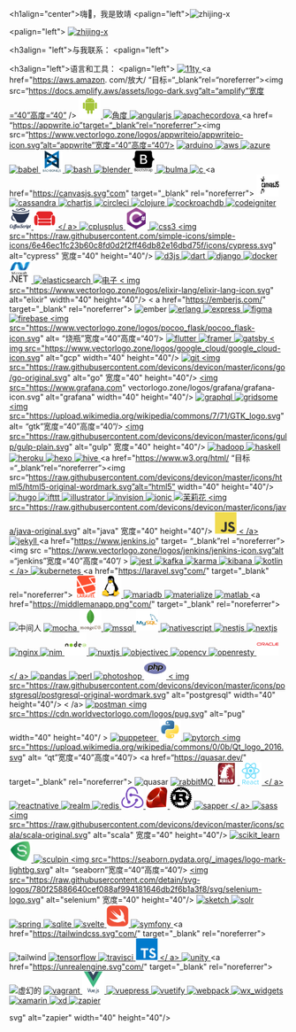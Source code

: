 <h1align="center">嗨👋，我是致靖</h1>
<palign="left"><img src="https://komarev.com/ghpvc/?username=zhijing-x&label= Profile%20views&color=0e75b6&style=flat" alt="zhijing-x" /> </p>

<palign="left"> <a href="https://github.com/ryo-ma/github-profile-奖杯"><img src="https://github-profile-tropy.vercel.app/?username=zhijing-x" alt="zhijing-x" /></a> </p>

<h3align= "left">与我联系：</h3>
<palign="left">
</p>

<h3align="left">语言和工具：</h3>
<palign="left"> <a href="https://www.11ty.dev/" target="_blank" rel="noreferrer"> <img src="https://gist.githubusercontent.com/ vivek32ta/c7f7bf583c1fb1c58d89301ea40f37fd/raw/f4c85cce5790758286b8f155ef9a177710b995df/11ty.svg" alt="11ty" width="40" height="40"/> </a> <a href="https://aws.amazon. com/放大/ “目标=“_blank”rel=“noreferrer”><img src=“https://docs.amplify.aws/assets/logo-dark.svg”alt=“amplify”宽度=“40”高度=“40” /> </a> <a href="https://developer.android.com" target="_blank" rel="noreferrer"> <img src="https://raw.githubusercontent.com/devicons/devicon/master/icons/android/android-original-wordmark.svg" alt="android" width="40" height="40"/> </a> <a href ="https://angular.io" target="_blank" rel="noreferrer"> <img src="https://angular.io/assets/images/logos/angular/angular.svg" alt="角度" width="40" height="40"/> </a> <a href="https://angular.io" target="_blank" rel="noreferrer"> <img src="https:// raw.githubusercontent.com/devicons/devicon/master/icons/angularjs/angularjs-original-wordmark。svg" alt="angularjs" width="40" height="40"/> </a> <a href="https://cordova.apache.org/" target="_blank" rel="noreferrer"> <img src="https://www.vectorlogo.zone/logos/apache_cordova/apache_cordova-icon.svg" alt="apachecordova" width="40" height="40"/> </a> <a href= “https://appwrite.io”target=“_blank”rel=“noreferrer”><img src=“https://www.vectorlogo.zone/logos/appwriteio/appwriteio-icon.svg”alt=“appwrite”宽度=“40”高度=“40”/> </a> <a href="https://www.arduino.cc/" target="_blank" rel="noreferrer"> <img src="https://cdn.worldvectorlogo.com/logos/arduino-1.svg" alt="arduino" width="40" height=" 40"/> </a> <a href="https://aws.amazon.com" target="_blank" rel="noreferrer"> <img src="https://raw.githubusercontent.com/devicons /devicon/master/icons/amazonwebservices/amazonwebservices-original-wordmark.svg" alt="aws" width="40" height="40"/> </a> <a href="https://azure.microsoft .com/en-in/" target="_blank" rel="noreferrer"> <img src="https://www.vectorlogo.zone/logos/microsoft_azure/microsoft_azure-icon.svg" alt="azure" width="40" height="40"/> </a> <a href="https://babeljs.io/" target="_blank" rel="noreferrer"> <img src="https://www.vectorlogo.zone/logos/babeljs/babeljs-icon.svg" alt="babel" width="40" height="40"/> </a> <a href="https ://backbonejs.org" target="_blank" rel="noreferrer"> <img src="https://raw.githubusercontent.com/devicons/devicon/master/icons/backbonejs/backbonejs-original-wordmark.svg " alt="backbonejs" width="40" height="40"/> </a> <a href="https://www.gnu.org/software/bash/" target="_blank" rel="noreferrer"> <img src="https://www.vectorlogo.zone/logos/gnu_bash/gnu_bash-icon.svg" alt="bash" width= "40" height="40"/> </a> <a href="https://www.blender.org/" target="_blank" rel="noreferrer"> <img src="https:// download.blender.org/branding/community/blender_community_badge_white.svg" alt="blender" width="40" height="40"/> </a> <a href="https://getbootstrap.com" target= "_blank" rel="noreferrer"> <img src="https://raw.githubusercontent.com/devicons/devicon/master/icons/bootstrap/bootstrap-plain-wordmark.svg" alt="bootstrap" width="40" height="40"/> </a> <a href="https://bulma.io/" target="_blank" rel="noreferrer"> <img src="https://raw.githubusercontent.com/gilbarbara/logos/804dc257b59e144eaca5bc6ffd16949752c6f789/logos/bulma.svg" alt="bulma" width="40" height="40"/> </a> <a href= "https://www.cprogramming.com/" target="_blank" rel="noreferrer"> <img src="https://raw.githubusercontent.com/devicons/devicon/master/icons/c/c-原始.svg" alt="c" width="40" height="40"/> </a> <a href="https://canvasjs.svg"com" target="_blank" rel="noreferrer"> <img src="https://raw.githubusercontent.com/Hardik0307/Hardik0307/master/assets/canvasjs-charts.svg" alt="canvasjs" width=" 40" height="40"/> </a> <a href="https://cassandra.apache.org/" target="_blank" rel="noreferrer"> <img src="https://www .vectorlogo.zone/logos/apache_cassandra/apache_cassandra-icon.svg" alt="cassandra" width="40" height="40"/> </a> <a href="https://www.chartjs.org " target="_blank" rel="noreferrer"> <img src="https://www.chartjs.org/media/logo-title.svg" alt="chartjs" width="40" height="40"/> </a> <a href="https://circleci.com" target="_blank" rel="noreferrer"> <img src ="https://www.vectorlogo.zone/logos/circleci/circleci-icon.svg" alt="circleci" width="40" height="40"/> </a> <a href="https: //clojure.org/" target="_blank" rel="noreferrer"> <img src="https://upload.wikimedia.org/wikipedia/commons/5/5d/Clojure_logo.svg" alt="clojure" width="40" height="40"/> </a> <a href="https://www.cockroachlabs.com/product/cockroachdb/" target="_blank" rel="noreferrer"> <img src="https://cdn.worldvectorlogo.com/logos/cockroachdb.svg" alt="cockroachdb" width="40" height ="40"/> </a> <a href="https://codeigniter.com" target="_blank" rel="noreferrer"> <img src="https://cdn.worldvectorlogo.com/logos /codeigniter.svg" alt="codeigniter" width="40" height="40"/> </a> <a href="https://offeescript.org" target="_blank" rel="noreferrer"> <img src="https://raw.githubusercontent.com/devicons/devicon/master/icons/coffeescript/coffeescript-original-wordmark.svg" alt="coffeescript" width="40" height="40"/> </a> <a href="https://couchdb.apache.org/" target="_blank" rel="noreferrer"> <img src="https://raw.githubusercontent.com/devicons/devicon/0d6c64dbbf311879f7d563bfc3ccf559f9ed111c/icons/couchdb/couchdb-original.svg" alt="couchdb" width="40" height="40"/> </ a> <a href="https://www.w3schools.com/cpp/" target="_blank" rel="noreferrer"> <img src="https://raw.githubusercontent.com/devicons/devicon/ master/icons/cplusplus/cplusplus-original.master/icons/cplusplus/cplusplus-original。svg" alt="cplusplus" width="40" height="40"/> </a> <a href="https://www.w3schools.com/cs/" target="_blank" rel="noreferrer "> <img src="https://raw.githubusercontent.com/devicons/devicon/master/icons/csharp/csharp-original.svg" alt="csharp" width="40" height="40"/> </a> <a href="https://www.w3schools.com/css/" target="_blank" rel="noreferrer"> <img src="https://raw.githubusercontent.com/devicons/ devicon/master/icons/css3/css3-original-wordmark.svg" alt="css3" width="40" height="40"/> </a> <a href="https://www.cypress.io" target="_blank" rel="noreferrer"> <img src="https://raw.githubusercontent.com/simple-icons/simple-icons/6e46ec1fc23b60c8fd0d2f2ff46db82e16dbd75f/icons/cypress.svg" alt="cypress" 宽度="40" height="40"/> </a> <a href="https://d3js.org/" target="_blank" rel="noreferrer"> <img src="https://raw .githubusercontent.com/devicons/devicon/master/icons/d3js/d3js-original.svg" alt="d3js" width="40" height="40"/> </a> <a href="https:// /dart.dev" target="_blank" rel="noreferrer"> <img src="https://www.vectorlogo.zone/logos/dartlang/dartlang-icon.svg" alt="dart" width="40" height="40"/> </a> <a href="https://www.djangoproject.com/" target="_blank" rel="noreferrer"> <img src="https://cdn.worldvectorlogo.com/logos/django.svg" alt="django" width="40" height="40"/> </a> <a href="https:// /www.docker.com/" target="_blank" rel="noreferrer"> <img src="https://raw.githubusercontent.com/devicons/devicon/master/icons/docker/docker-original-wordmark。 svg" alt="docker" width="40" height="40"/> </a> <a href="https://dotnet.microsoft.com/" target="_blank" rel="noreferrer"> <img src="https://raw.githubusercontent.com/devicons/devicon/master/icons/dot-net/dot-net-original-wordmark.svg " alt="dotnet" width="40" height="40"/> </a> <a href="https://www.elastic.co" target="_blank" rel="noreferrer"> <img src="https://www.vectorlogo.zone/logos/elastic/elastic-icon.svg" alt="elasticsearch" width="40" height="40"/> </a> <a href="https ://www.electronjs.org" target="_blank" rel="noreferrer"> <img src="https://raw.githubusercontent.com/devicons/devicon/master/icons/electron/electron-original。svg" alt="电子" width="40" height="40"/> </a> <a href="https://elixir-lang.org" target="_blank" rel="noreferrer"> < img src="https://www.vectorlogo.zone/logos/elixir-lang/elixir-lang-icon.svg" alt="elixir" width="40" height="40"/> </a> < a href="https://emberjs.com/" target="_blank" rel="noreferrer"> <img src="https://raw.githubusercontent.com/devicons/devicon/master/icons/ember/ember -original-wordmark.svg" alt="ember" width="40" height="40"/> </a> <a href="https://www.erlang.org/" target="_blank" rel="noreferrer"> <img src="https://www.vectorlogo.zone/logos/erlang/erlang-official.svg" alt="erlang" width="40" height ="40"/> </a> <a href="https://expressjs.com" target="_blank" rel="noreferrer"> <img src="https://raw.githubusercontent.com/devicons /devicon/master/icons/express/express-original-wordmark.svg" alt="express" width="40" height="40"/> </a> <a href="https://www.figma .com/" target="_blank" rel="noreferrer"> <img src="https://www.vectorlogo.zone/logos/figma/figma-icon.svg" alt="figma" width="40" height="40"/> </a> <a href="https://firebase.google.com/" target="_blank" rel="noreferrer"> <img src="https://www.vectorlogo.zone/logos/firebase/firebase-icon.svg" alt="firebase" width="40" height="40"/> </a> <a href= “https://flask.palletsprojects.com/” target="_blank" rel="noreferrer"> <img src="https://www.vectorlogo.zone/logos/pocoo_flask/pocoo_flask-icon.svg" alt= “烧瓶”宽度=“40”高度=“40”/> </a> <a href="https://flutter.dev" target="_blank" rel="noreferrer"> <img src="https://www.vectorlogo.zone/logos/flutterio/flutterio-icon.svg" alt="flutter" width="40" height= "40"/> </a> <a href="https://www.framer.com/" target="_blank" rel="noreferrer"> <img src="https://www.vectorlogo.zone /logos/framer/framer-icon.svg" alt="framer" width="40" height="40"/> </a> <a href="https://www.gatsbyjs.com/" target= "_blank" rel="noreferrer"> <img src="https://www.vectorlogo.zone/logos/gatsbyjs/gatsbyjs-icon.svg" alt="gatsby" width="40" height="40"/> </a> <a href="https://cloud.google.com" target="_blank" rel="noreferrer"> < img src="https://www.vectorlogo.zone/logos/google_cloud/google_cloud-icon.svg" alt="gcp" width="40" height="40"/> </a> <a href=" https://git-scm.com/" target="_blank" rel="noreferrer"> <img src="https://www.vectorlogo.zone/logos/git-scm/git-scm-icon.svg " alt="git" width="40" height="40"/> </a> <a href="https://golang.org" target="_blank" rel="noreferrer"> <img src="https://raw.githubusercontent.com/devicons/devicon/master/icons/go/go-original.svg" alt="go" 宽度="40" height="40"/> </a> <a href="https://grafana.com" target="_blank" rel="noreferrer"> <img src="https://www.grafana.com" vectorlogo.zone/logos/grafana/grafana-icon.svg" alt="grafana" width="40" height="40"/> </a> <a href="https://graphql.org" target= "_blank" rel="noreferrer"> <img src="https://www.vectorlogo.zone/logos/graphql/graphql-icon.svg" alt="graphql" width="40" height="40"/> </a> <a href="https://gridsome.org/" target="_blank" rel="noreferrer"> <img src="https://www.vectorlogo.zone/logos/gridsome/gridsome-icon.svg" alt="gridsome" width="40" height="40"/> </a> <a href="https ://www.gtk.org/" target="_blank" rel="noreferrer"> <img src="https://upload.wikimedia.org/wikipedia/commons/7/71/GTK_logo.svg" alt= “gtk”宽度=“40”高度=“40”/> </a> <a href="https://gulpjs.com" target="_blank" rel="noreferrer"> <img src="https://raw.githubusercontent.com/devicons/devicon/master/icons/gulp/gulp-plain.svg" alt="gulp" 宽度="40" height="40"/> </a> <a href="https://hadoop.apache.org/" target="_blank" rel="noreferrer"> <img src="https:// /www.vectorlogo.zone/logos/apache_hadoop/apache_hadoop-icon.svg" alt="hadoop" width="40" height="40"/> </a> <a href="https://www.haskell .org/" target="_blank" rel="noreferrer"> <img src="https://upload.wikimedia.org/wikipedia/commons/1/1c/Haskell-Logo。svg" alt="haskell" width="40" height="40"/> </a> <a href="https://heroku.com" target="_blank" rel="noreferrer"> <img src ="https://www.vectorlogo.zone/logos/heroku/heroku-icon.svg" alt="heroku" width="40" height="40"/> </a> <a href="hexo. io/" target="_blank" rel="noreferrer"> <img src="https://www.vectorlogo.zone/logos/hexoio/hexoio-icon.svg" alt="hexo" width="40" height ="40"/> </a> <a href="https://hive.apache.org/" target="_blank" rel="noreferrer"> <img src="https://www.vectorlogo.zone/logos/apache_hive/apache_hive-icon.svg" alt="hive" width="40" height="40"/> </a> <a href="https://www.w3.org/html/ “目标=“_blank”rel=“noreferrer”><img src=“https://raw.githubusercontent.com/devicons/devicon/master/icons/html5/html5-original-wordmark.svg”alt=“html5” width="40" height="40"/> </a> <a href="https://gohugo.io/" target="_blank" rel="noreferrer"> <img src="https:// api.iconify.design/logos-hugo.svg" alt="hugo" width="40" height="40"/> </a> <a href="https://ifttt.com/" target="_blank" rel="noreferrer"> <img src="https://www.vectorlogo.zone/logos/ifttt/ifttt-ar21.svg" alt="ifttt" width="40" height ="40"/> </a> <a href="https://www.adobe.com/in/products/illustrator.html" target="_blank" rel="noreferrer"> <img src="https ://www.vectorlogo.zone/logos/adobe_illustrator/adobe_illustrator-icon.svg" alt="illustrator" width="40" height="40"/> </a> <a href="https://www .invisionapp.com/" target="_blank" rel="noreferrer"> <img src="https://www.vectorlogo.zone/logos/invisionapp/invisionapp-icon.svg" alt="invision" width="40" height="40"/> </a> <a href="https://ionicframework.com" target="_blank" rel="noreferrer"> <img src ="https://upload.wikimedia.org/wikipedia/commons/d/d1/Ionic_Logo.svg" alt="ionic" width="40" height="40"/> </a> <a href=" https://jasmine.github.io/" target="_blank" rel="noreferrer"> <img src="https://www.vectorlogo.zone/logos/jasmine/jasmine-icon.svg" alt="茉莉花" width="40" height="40"/> </a> <a href="https://www.java.com" target="_blank" rel="noreferrer"> <img src="https://raw.githubusercontent.com/devicons/devicon/master/icons/java/java-original.svg" alt="java" 宽度="40" height="40"/> </a> <a href="https://developer.mozilla.org/en-US/docs/Web/JavaScript" target="_blank" rel="noreferrer" > <img src="https://raw.githubusercontent.com/devicons/devicon/master/icons/javascript/javascript-original.svg" alt="javascript" width="40" height="40"/> < /a> <a href="https://jekyllrb.com/" target="_blank" rel="noreferrer"> <img src="https://www.vectorlogo.zone/logos/jekyllrb/jekyllrb-icon.svg" alt="jekyll" width="40" height="40"/> </a> <a href="https://www.jenkins.io" target= “_blank”rel =“noreferrer”> <img src =“https://www.vectorlogo.zone/logos/jenkins/jenkins-icon.svg”alt =“jenkins”宽度=“40”高度=“40”/ > </a> <a href="https://jestjs.io" target="_blank" rel="noreferrer"> <img src="https://www.vectorlogo.zone/logos/jestjsio/jestjsio- icon.svg" alt="jest" width="40" height="40"/> </a> <a href="https://kafka.apache.org/" target="_blank" rel="noreferrer"> <img src="https://www.vectorlogo.zone/logos/apache_kafka/apache_kafka-icon.svg" alt="kafka" width="40" height ="40"/> </a> <a href="https://karma-runner.github.io/latest/index.html" target="_blank" rel="noreferrer"> <img src="https ://raw.githubusercontent.com/detain/svg-logos/780f25886640cef088af994181646db2f6b1a3f8/svg/karma.svg" alt="karma" width="40" height="40"/> </a> <a href="https ://www.elastic.co/kibana" target="_blank" rel="noreferrer"> <img src="https://www.vectorlogo.zone/logos/elasticco_kibana/elasticco_kibana-icon.svg" alt="kibana" width="40" height="40"/> </a> <a href="https://kotlinlang.org" target="_blank " rel="noreferrer"> <img src="https://www.vectorlogo.zone/logos/kotlinlang/kotlinlang-icon.svg" alt="kotlin" width="40" height="40"/> < /a> <a href="https://kubernetes.io" target="_blank" rel="noreferrer"> <img src="https://www.vectorlogo.zone/logos/kubernetes/kubernetes-icon. svg" alt="kubernetes" width="40" height="40"/> </a> <a href="https://laravel.svg" alt="kubernetes" width="40" height="40"/> </a> <a href="https://laravel.svg"com/" target="_blank" rel="noreferrer"> <img src="https://raw.githubusercontent.com/devicons/devicon/master/icons/laravel/laravel-plain-wordmark.svg" alt=" laravel" width="40" height="40"/> </a> <a href="https://www.linux.org/" target="_blank" rel="noreferrer"> <img src=" https://raw.githubusercontent.com/devicons/devicon/master/icons/linux/linux-original.svg" alt="linux" width="40" height="40"/> </a> <a href ="https://mariadb.org/" target="_blank" rel="noreferrer"> <img src="https://www.vectorlogo.zone/logos/mariadb/mariadb-icon.svg" alt="mariadb" width="40" height="40"/> </a> <a href="https://materializecss.com/" target="_blank" rel="noreferrer"> <img src="https://raw.githubusercontent.com/prplx/svg-logos/5585531d45d294869c4eaab4d7cf2e9c167710a9/svg/materialize.svg" alt="materialize" width="40" height="40"/> </a> <a href="https://www.mathworks.com/" target="_blank" rel="noreferrer"> <img src="https://upload.wikimedia.org/wikipedia/commons/2/21/Matlab_Logo。 png" alt="matlab" width="40" height="40"/> </a> <a href="https://middlemanapp.png" alt="matlab" width="40" height="40"/> </a> <a href="https://middlemanapp.png"com/" target="_blank" rel="noreferrer"> <img src="https://raw.githubusercontent.com/leungwensen/svg-icon/b84b3f3a3da329b7c1d02346865f8e98beb05413/dist/svg/logos/middleman.svg" alt="中间人" width="40" height="40"/> </a> <a href="https://mochajs.org" target="_blank" rel="noreferrer"> <img src="https:// /www.vectorlogo.zone/logos/mochajs/mochajs-icon.svg" alt="mocha" width="40" height="40"/> </a> <a href="https://www.mongodb .com/" target="_blank" rel="noreferrer"> <img src="https://raw.githubusercontent.com/devicons/devicon/master/icons/mongodb/mongodb-original-wordmark.svg" alt="mongodb" width="40" height="40"/> </a> <a href="https:// www.microsoft.com/en-us/sql-server" target="_blank" rel="noreferrer"> <img src="https://www.svgrepo.com/show/303229/microsoft-sql-server- logo.svg" alt="mssql" width="40" height="40"/> </a> <a href="https://www.mysql.com/" target="_blank" rel="noreferrer "> <img src="https://raw.githubusercontent.com/devicons/devicon/master/icons/mysql/mysql-original-wordmark.svg" alt="mysql" width="40" height="40"/> </a> <a href="https://nativescript.org/" target="_blank" rel="noreferrer"> <img src="https://raw.githubusercontent.com/detain/svg-logos/780f25886640cef088af994181646db2f6b1a3f8/svg/nativescript.svg" alt="nativescript" width="40" height="40"/> </a> <a href="https://nestjs.com/" target="_blank" rel="noreferrer"> <img src="https://raw.githubusercontent.com/devicons/devicon/master/icons/nestjs/nestjs- plain.svg" alt="nestjs" width="40" height="40"/> </a> <a href="https://nextjs.org/" target="_blank" rel="noreferrer"> <img src="https://cdn.worldvectorlogo.com/logos/nextjs-2.svg" alt="nextjs" width="40" height=" 40"/> </a> <a href="https://www.nginx.com" target="_blank" rel="noreferrer"> <img src="https://raw.githubusercontent.com/devicons /devicon/master/icons/nginx/nginx-original.svg" alt="nginx" width="40" height="40"/> </a> <a href="https://nim-lang.org /" target="_blank" rel="noreferrer"> <img src="https://www.vectorlogo.zone/logos/nim-lang/nim-lang-icon.svg" alt="nim" width="40" height="40"/> </a> <a href="https://nodejs.org" target="_blank" rel="noreferrer"> <img src ="https://raw.githubusercontent.com/devicons/devicon/master/icons/nodejs/nodejs-original-wordmark.svg" alt="nodejs" width="40" height="40"/> </a > <a href="https://nuxtjs.org/" target="_blank" rel="noreferrer"> <img src="https://www.vectorlogo.zone/logos/nuxtjs/nuxtjs-icon.svg " alt="nuxtjs" width="40" height="40"/> </a> <a href="https://developer.apple.com/library/archive/documentation/Cocoa/Conceptual/ProgrammingWithObjectiveC/Introduction/Introduction.html" target="_blank" rel="noreferrer"> <img src="https://www.vectorlogo.zone/logos/apple_objectivec/ apple_objectivec-icon.svg" alt="objectivec" width="40" height="40"/> </a> <a href="https://opencv.org/" target="_blank" rel="noreferrer "> <img src="https://www.vectorlogo.zone/logos/opencv/opencv-icon.svg" alt="opencv" width="40" height="40"/> </a> <a href="https://openresty.org/" target="_blank" rel="noreferrer"> <img src="https://openresty.org/images/logo.png" alt="openresty" width="40" height="40"/> </a> <a href="https://www.oracle.com/" target="_blank" rel="noreferrer"> <img src="https://raw.githubusercontent.com/devicons/devicon/master/icons/oracle/oracle-original.svg" alt="oracle" width="40" height="40"/> </ a> <a href="https://pandas.pydata.org/" target="_blank" rel="noreferrer"> <img src="https://raw.githubusercontent.com/devicons/devicon/2ae2a900d2f041da66e950e4d48052658d850630/ icon/pandas/pandas-original.svg" alt="pandas" width="40" height="40"/> </a> <a href="https://www.perl.org/" target="_blank" rel="noreferrer"> <img src="https://api.iconify.design/logos-perl.svg" alt="perl" width="40 " height="40"/> </a> <a href="https://www.photoshop.com/en" target="_blank" rel="noreferrer"> <img src="https://raw .githubusercontent.com/devicons/devicon/master/icons/photoshop/photoshop-line.svg" alt="photoshop" width="40" height="40"/> </a> <a href="https:// /www.php.net" target="_blank" rel="noreferrer"> <img src="https://raw.githubusercontent.com/devicons/devicon/master/icons/php/php-original.svg" alt="php" width="40" height="40"/> </a> <a href="https://www.postgresql.org" target="_blank" rel="noreferrer"> < img src="https://raw.githubusercontent.com/devicons/devicon/master/icons/postgresql/postgresql-original-wordmark.svg" alt="postgresql" width="40" height="40"/> < /a> <a href="https://postman.com" target="_blank" rel="noreferrer"> <img src="https://www.vectorlogo.zone/logos/getpostman/getpostman-icon. svg" alt="postman" width="40" height="40"/> </a> <a href="https://pugjs.svg" alt="postman" width="40" height="40"/> </a> <a href="https://pugjs.org" target="_blank" rel="noreferrer"> <img src="https://cdn.worldvectorlogo.com/logos/pug.svg" alt="pug" width="40" height="40"/ > </a> <a href="https://github.com/puppeteer/puppeteer" target="_blank" rel="noreferrer"> <img src="https://www.vectorlogo.zone/logos/ pptrdev/pptrdev-official.svg" alt="puppeteer" width="40" height="40"/> </a> <a href="https://www.python.org" target="_blank" rel ="noreferrer"> <img src="https://raw.githubusercontent.com/devicons/devicon/master/icons/python/python-original.svg" alt="python" width="40" height="40"/> </a> <a href="https://pytorch.org/" target="_blank" rel="noreferrer"> <img src="https://www.vectorlogo.zone/logos/pytorch/pytorch-icon.svg" alt="pytorch" width="40" height="40"/> </a> <a href="https ://www.qt.io/" target="_blank" rel="noreferrer"> <img src="https://upload.wikimedia.org/wikipedia/commons/0/0b/Qt_logo_2016.svg" alt= “qt”宽度=“40”高度=“40”/> </a> <a href=“https://quasar.dev/" target="_blank" rel="noreferrer"> <img src="https://cdn.quasar.dev/logo/svg/quasar-logo.svg" alt="quasar" width="40" height ="40"/> </a> <a href="https://www.rabbitmq.com" target="_blank" rel="noreferrer"> <img src="https://www.vectorlogo.zone /logos/rabbitmq/rabbitmq-icon.svg" alt="rabbitMQ" width="40" height="40"/> </a> <a href="https://rubyonrails.org" target="_blank" rel="noreferrer"> <img src="https://raw.githubusercontent.com/devicons/devicon/master/icons/rails/rails-original-wordmark.svg" alt="rails" width="40" height="40"/> </a> <a href="https://reactjs.org/" target="_blank" rel="noreferrer"> <img src="https://raw.githubusercontent.com/devicons/devicon/master/icons/react/react-original-wordmark.svg" alt="react" width="40" height="40"/> </ a> <a href="https://reactnative.dev/" target="_blank" rel="noreferrer"> <img src="https://reactnative.dev/img/header_logo.svg" alt="reactnative " width="40" height="40"/> </a> <a href="https://realm.io/" target="_blank" rel="noreferrer"> <img src="https://raw.githubusercontent.com/bestofjs/bestofjs-webui/8665e8c267a0215f3159df28b33c365198101df5/public/logos/realm.svg" alt="realm" width="40" height="40"/> </a> <a href="https://redis.io" target="_blank" rel="noreferrer"> <img src="https://raw .githubusercontent.com/devicons/devicon/master/icons/redis/redis-original-wordmark.svg" alt="redis" width="40" height="40"/> </a> <a href="https ://redux.js.org" target="_blank" rel="noreferrer"> <img src="https://raw.githubusercontent.com/devicons/devicon/master/icons/redux/redux-original.svg" alt="redux" width="40" height="40"/> </a> <a href="https://www. ruby-lang.org/en/" target="_blank" rel="noreferrer"> <img src="https://raw.githubusercontent.com/devicons/devicon/master/icons/ruby/ruby-original.svg " alt="ruby" width="40" height="40"/> </a> <a href="https://www.rust-lang.org" target="_blank" rel="noreferrer"> <img src="https://raw.githubusercontent.com/devicons/devicon/master/icons/rust/rust-plain.svg" alt="rust" width="40" height="40"/> </a> <a href="https://sapper.svelte.dev/" target="_blank" rel="noreferrer"> <img src="https://raw.githubusercontent.com/bestofjs/bestofjs-webui/master/public/logos/sapper.svg" alt="sapper" width="40" height="40"/> </ a> <a href="https://sass-lang.com" target="_blank" rel="noreferrer"> <img src="https://raw.githubusercontent.com/devicons/devicon/master/icons /sass/sass-original.svg" alt="sass" width="40" height="40"/> </a> <a href="https://www.scala-lang.org" target="_blank" rel="noreferrer"> <img src="https://raw.githubusercontent.com/devicons/devicon/master/icons/scala/scala-original.svg" alt="scala" 宽度="40" height="40"/> </a> <a href="https://scikit-learn.org/" target="_blank" rel="noreferrer"> <img src="https:// /upload.wikimedia.org/wikipedia/commons/0/05/Scikit_learn_logo_small.svg" alt="scikit_learn" width="40" height="40"/> </a> <a href="https://scully .io/" target="_blank" rel="noreferrer"> <img src="https://raw.githubusercontent.com/scullyio/scully/main/assets/logos/SVG/scullyio-icon.svg" alt="scully" width="40" height="40"/> </a> <a href="https://sculpin.io/" target="_blank" rel="noreferrer"> <img src="https://gist.githubusercontent.com/vivek32ta/c7f7bf583c1fb1c58d89301ea40f37fd/raw/1782aef8672484698c0dd407f900c4a329ed5bc4/sculpin.svg" alt="sculpin" width="40" height="40"/> </a> <a href= “https://seaborn.pydata.org/” target="_blank" rel="noreferrer"> <img src="https://seaborn.pydata.org/_images/logo-mark-lightbg.svg" alt= “seaborn”宽度=“40”高度=“40”/> </a> <a href="https://www.selenium.dev" target="_blank" rel="noreferrer"> <img src="https://raw.githubusercontent.com/detain/svg-logos/780f25886640cef088af994181646db2f6b1a3f8/svg/selenium-logo.svg" alt="selenium" 宽度="40" height="40"/> </a> <a href="https://www.sketch.com/" target="_blank" rel="noreferrer"> <img src="https:// /www.vectorlogo.zone/logos/sketchapp/sketchapp-icon.svg" alt="sketch" width="40" height="40"/> </a> <a href="https://lucene.apache .org/solr/" target="_blank" rel="noreferrer"> <img src="https://www.vectorlogo.zone/logos/apache_solr/apache_solr-icon.svg" alt="solr" width="40" height="40"/> </a> <a href="https://spring.io/" target="_blank" rel="noreferrer"> <img src="https://www.vectorlogo.zone/logos/springio/springio-icon.svg" alt="spring" width="40" height="40"/> </a> <a href="https ://www.sqlite.org/" target="_blank" rel="noreferrer"> <img src="https://www.vectorlogo.zone/logos/sqlite/sqlite-icon.svg" alt="sqlite " width="40" height="40"/> </a> <a href="https://svelte.dev" target="_blank" rel="noreferrer"> <img src="https://upload.wikimedia.org/wikipedia/commons/1/1b/Svelte_Logo.svg" alt="svelte" width="40" height="40"/> </a> <a href="https:// developer.apple.com/swift/" target="_blank" rel="noreferrer"> <img src="https://raw.githubusercontent.com/devicons/devicon/master/icons/swift/swift-original.svg " alt="swift" width="40" height="40"/> </a> <a href="https://symfony.com" target="_blank" rel="noreferrer"> <img src= "https://symfony.com/logos/symfony_black_03.svg" alt="symfony" width="40" height="40"/> </a> <a href="https://tailwindcss.svg"com/" target="_blank" rel="noreferrer"> <img src="https://www.vectorlogo.zone/logos/tailwindcss/tailwindcss-icon.svg" alt="tailwind" width="40" height ="40"/> </a> <a href="https://www.tensorflow.org" target="_blank" rel="noreferrer"> <img src="https://www.vectorlogo.zone /logos/tensorflow/tensorflow-icon.svg" alt="tensorflow" width="40" height="40"/> </a> <a href="https://travis-ci.org" target=" _blank" rel="noreferrer"> <img src="https://www.vectorlogo.zone/logos/travis-ci/travis-ci-icon.svg" alt="travisci" width="40" height="40"/> </a> <a href="https://www.typescriptlang.org/" target="_blank" rel="noreferrer"> <img src="https://raw.githubusercontent.com/devicons/devicon/master/icons/typescript/typescript-original.svg" alt="typescript" width="40" height="40"/> </ a> <a href="https://unity.com/" target="_blank" rel="noreferrer"> <img src="https://www.vectorlogo.zone/logos/unity3d/unity3d-icon. svg" alt="unity" width="40" height="40"/> </a> <a href="https://unrealengine.svg" alt="unity" width="40" height="40"/> </a> <a href="https://unrealengine.svg"com/" target="_blank" rel="noreferrer"> <img src="https://raw.githubusercontent.com/kenangundogan/fontisto/036b7eca71aab1bef8e6a0518f7329f13ed62f6b/icons/svg/brand/unreal-engine.svg" alt="虚幻的" width="40" height="40"/> </a> <a href="https://www.vagrantup.com/" target="_blank" rel="noreferrer"> <img src=" https://www.vectorlogo.zone/logos/vagrantup/vagrantup-icon.svg" alt="vagrant" width="40" height="40"/> </a> <a href="https:// vuejs.org/" target="_blank" rel="noreferrer"> <img src="https://raw.githubusercontent.com/devicons/devicon/master/icons/vuejs/vuejs-original-wordmark.svg" alt="vuejs" width="40" height="40"/> </a> <a href="https:// vuepress.vuejs.org/" target="_blank" rel="noreferrer"> <img src="https://raw.githubusercontent.com/AliasIO/wappalyzer/master/src/drivers/webextension/images/icons/VuePress .svg" alt="vuepress" width="40" height="40"/> </a> <a href="https://vuetifyjs.com/en/" target="_blank" rel="noreferrer" > <img src="https://bestofjs.org/logos/vuetify.svg" alt="vuetify" width="40" height="40"/> </a> <a href="https://webpack.js.org" target="_blank" rel="noreferrer"> <img src="https://raw.githubusercontent.com/devicons/devicon/d00d0969292a6569d45b06d3f350f463a0107b0d/icons/webpack/webpack-original-wordmark. svg" alt="webpack" width="40" height="40"/> </a> <a href="https://www.wxwidgets.org/" target="_blank" rel="noreferrer"> <img src="https://upload.wikimedia.org/wikipedia/commons/b/bb/WxWidgets.svg" alt="wx_widgets" width="40" height="40"/> </a> <a href="https://dotnet.microsoft.com/apps/xamarin" target="_blank" rel="noreferrer"> <img src="https://raw.githubusercontent.com/detain/svg-logos/780f25886640cef088af994181646db2f6b1a3f8/svg/xamarin.svg" alt="xamarin" width="40" height="40"/> </a> <a href="https://www.adobe. com/products/xd.html" target="_blank" rel="noreferrer"> <img src="https://cdn.worldvectorlogo.com/logos/adobe-xd.svg" alt="xd" width=" 40" height="40"/> </a> <a href="https://zapier.com" target="_blank" rel="noreferrer"> <img src="https://www.vectorlogo. zone/logos/zapier/zapier-icon.svg" alt="zapier" width="40" height="40"/> </a> </p>svg" alt="zapier" width="40" height="40"/> </a> </p>

<p><imgalign="left" src="https://github-readme-stats.vercel.app/api/top-langs?username=zhijing-x&show_icons=true&locale=en&layout=compact" alt="zhijing- x" /></p>

<p> <imgalign="center"src="https://github-readme-stats.vercel.app/api?username=zhijing-x&show_icons=true&locale=en" alt ="zhijing-x" /></p>

<p><imgalign="center" src="https://github-readme-streak-stats.herokuapp.com/?user=zhijing-x&" alt= "志精-x" /></p>
